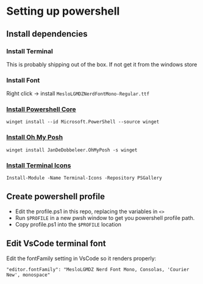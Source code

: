 # Setting up powershell

## Install dependencies

### Install Terminal
This is probably shipping out of the box. If not get it from the windows store

### Install Font
Right click -> install `MesloLGMDZNerdFontMono-Regular.ttf`

### [Install Powershell Core](https://learn.microsoft.com/en-us/powershell/scripting/install/installing-powershell-on-windows?view=powershell-7.4)

```
winget install --id Microsoft.PowerShell --source winget
```


### [Install Oh My Posh](https://ohmyposh.dev/docs/installation/windows)
```
winget install JanDeDobbeleer.OhMyPosh -s winget
```

### [Install Terminal Icons](https://learn.microsoft.com/en-us/windows/terminal/tutorials/custom-prompt-setup#)

```
Install-Module -Name Terminal-Icons -Repository PSGallery
```
## Create powershell profile

- Edit the profile.ps1 in this repo, replacing the variables in `<>`
- Run `$PROFILE` in a new pwsh window to get you powershell profile path.
- Copy profile.ps1 into the `$PROFILE` location

## Edit VsCode terminal font
Edit the fontFamily setting in VsCode so it renders properly:

```
"editor.fontFamily": "MesloLGMDZ Nerd Font Mono, Consolas, 'Courier New', monospace"
```